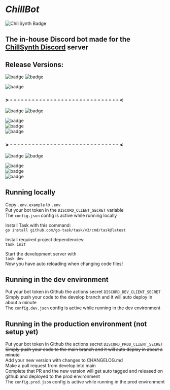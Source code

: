 # _ChillBot_
![ChillSynth Badge](https://img.shields.io/discord/488405912659427358?color=ff4000&label=ChillSynth&logo=discord&logoColor=%23fff&style=for-the-badge)
## The in-house Discord bot made for the [ChillSynth Discord](https://chillsynth.com/discord) server

## Release Versions:
![badge](https://img.shields.io/badge/V5-TBD-%23EC2D2B?style=for-the-badge)
![badge](https://img.shields.io/badge/Release%20Date-TBD-%23fff?style=for-the-badge)

![badge](https://img.shields.io/badge/Server%20Backup%20System%20(TBD)-v5-%23EC2D2B?style=for-the-badge)
### \> - - - - - - - - - - - - - - - - - - - - - - - - - - - - - - <
![badge](https://img.shields.io/badge/V4-In%20Beta-%232e8fff?style=for-the-badge)
![badge](https://img.shields.io/badge/Release%20Date-Fall%20/%20Winter%202024-%23fff?style=for-the-badge)

![badge](https://img.shields.io/badge/Ticketing%20system%20for%20members%20using%20threads-Not%20Started-%23ff4000?style=for-the-badge)\
![badge](https://img.shields.io/badge/Appeal%20process%20server%20link-Not%20Started-%23ff4000?style=for-the-badge)\
![badge](https://img.shields.io/badge/SoundCloud%20x%20Discord%20Link%20for%20Feedback%20Streams-Not%20Started-%23ff4000?style=for-the-badge)
### \> - - - - - - - - - - - - - - - - - - - - - - - - - - - - - - <
![badge](https://img.shields.io/badge/V3-Released-%2300ff80?style=for-the-badge)
![badge](https://img.shields.io/badge/Release%20Date-March%202024-%23fff?style=for-the-badge)

![badge](https://img.shields.io/badge/Revamp%20Feedback%20Stream%20setup%20w%2F%20queue-Complete-%2300ff80?style=for-the-badge)\
![badge](https://img.shields.io/badge/Update%20auto--emoji%20to%20automate%20new%20emojis-Complete-%2300ff80?style=for-the-badge)\
![badge](https://img.shields.io/badge/Database%20integration%20for%20logs%20and%20functionality-Complete-%2300ff80?style=for-the-badge)

[//]: # ( RED    - Not Started    : ff4000 )
[//]: # ( ORANGE - In Progress    : ffbf00 )
[//]: # ( GREEN  - Complete       : 00ff80 )
[//]: # ( BLUE   - In Beta        : 0080ff )

## Running locally
Copy `.env.example` to `.env`  
Put your bot token in the `DISCORD_CLIENT_SECRET` variable  
The `config.json` config is active while running locally

Install Task with this command:  
`go install github.com/go-task/task/v3/cmd/task@latest`  

Install required project dependencies:  
`task init`

Start the development server with  
`task dev`  
Now you have auto reloading when changing code files!

## Running in the dev environment
Put your bot token in Github the actions secret `DISCORD_DEV_CLIENT_SECRET`  
Simply push your code to the develop branch and it will auto deploy in about a minute  
The `config.dev.json` config is active while running in the dev environment

## Running in the production environment (not setup yet)
Put your bot token in Github the actions secret `DISCORD_PROD_CLIENT_SECRET`  
~~Simply push your code to the main branch and it will auto deploy in about a minute~~  
Add your new version with changes to CHANGELOG.md  
Make a pull request from develop into main  
Complete that PR and the new version will get auto tagged and released on github and deployed to the prod environment  
The `config.prod.json` config is active while running in the prod environment